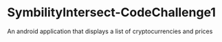 # SymbilityIntersect-CodeChallenge1
An android application that displays a list of cryptocurrencies and prices 
